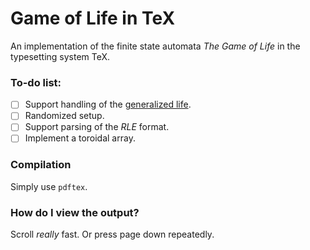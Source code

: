 # Game of Life in TeX
An implementation of the finite state automata *The Game of Life* in the typesetting system TeX.

### To-do list:
- [ ] Support handling of the [generalized life](https://en.wikipedia.org/wiki/Life-like_cellular_automaton#Notation_for_rules).
- [ ] Randomized setup.
- [ ] Support parsing of the *RLE* format.
- [ ] Implement a toroidal array.

### Compilation
Simply use `pdftex`.

### How do I view the output?
Scroll *really* fast. Or press page down repeatedly.